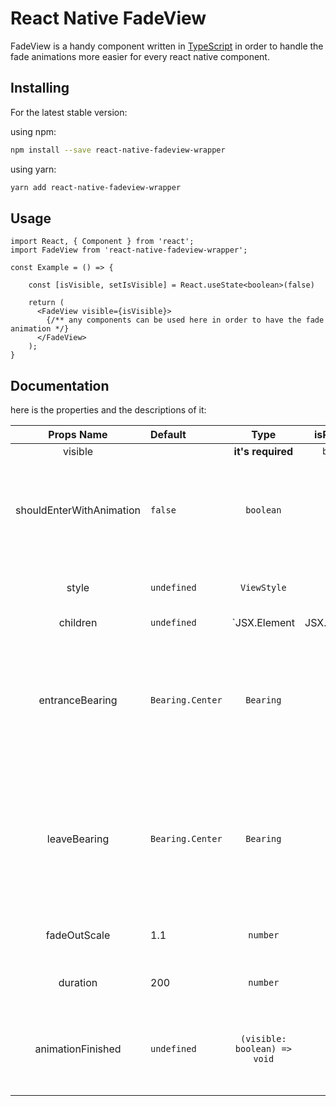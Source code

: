 
# React Native FadeView

 FadeView is a handy component written in [TypeScript](https://www.typescriptlang.org/) in order to handle the fade animations more easier for every react native component.


## Installing

For the latest stable version:

using npm:
```bash
npm install --save react-native-fadeview-wrapper
```

using yarn:
```bash
yarn add react-native-fadeview-wrapper
```

## Usage

```tsx
import React, { Component } from 'react';
import FadeView from 'react-native-fadeview-wrapper';

const Example = () => {

    const [isVisible, setIsVisible] = React.useState<boolean>(false)

    return (
      <FadeView visible={isVisible}>
        {/** any components can be used here in order to have the fade animation */}
      </FadeView>
    );
}
```

## Documentation

here is the properties and the descriptions of it: 


| Props Name | Default | Type | isRequired | Description |
| :--: | :----- | :--: | :--: | :------------------------- |
| visible | | **it's required** | `boolean` | `YES` | changing this param would initiate the fade animation |
| shouldEnterWithAnimation | `false` | `boolean` | `NO` | if it's `true`, then the first state of `visible` would be presented by animation |
| style | `undefined` | `ViewStyle` | `NO` | optinal style for the fadeview itself |
| children | `undefined` | `JSX.Element | JSX.Element[]` | `NO` | child component(s) in order to have the fade animation |
| entranceBearing | `Bearing.Center` | `Bearing` | `NO` | entrance animation with can be determined by `Bearing` enum from the lib, values: `Top`, `Bottom`, `Left`, `Right` , `Center` |
| leaveBearing | `Bearing.Center` | `Bearing` | `NO` | leave animation with can be determined by `Bearing` enum from the lib, values: `Top`, `Bottom`, `Left`, `Right` , `Center` |
| fadeOutScale | 1.1 | `number` | `NO` | scale of fade out state of the animation |
| duration | 200 | `number` | `NO` | milliseconds of the fade animation |
| animationFinished | `undefined` | `(visible: boolean) => void` | `NO` | call back closure in order to do something after each animation is finished |